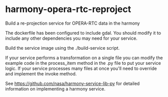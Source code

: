 # harmony-opera-rtc-reproject
Build a re-projection service for OPERA-RTC data in the harmony


The dockerfile has been configured to include gdal. You should modify it to include any other
dependencies you may need for your service.

Build the service image using the ./build-service script.

If your service performs a transformation on a single file you can modify the example code in
the process_item method in the .py file to put your service logic. If your service processes
many files at once you'll need to override and implement the invoke method.

See https://github.com/nasa/harmony-service-lib-py for detailed information on implementing a
harmony service.

